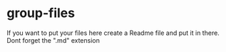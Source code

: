 group-files
===========
If you want to put your files here create a Readme file and put it in there. Dont forget the ".md" extension
